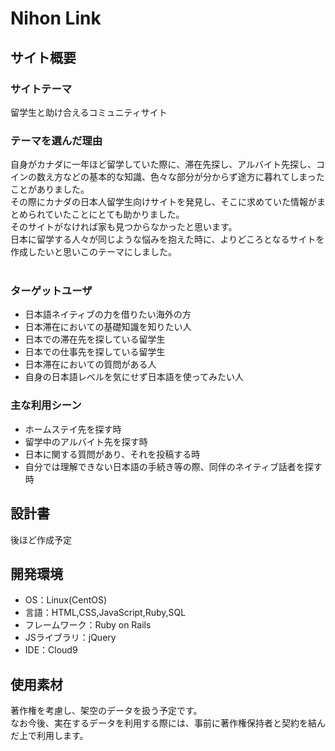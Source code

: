 # Nihon Link

## サイト概要
### サイトテーマ
留学生と助け合えるコミュニティサイト 
​
### テーマを選んだ理由
自身がカナダに一年ほど留学していた際に、滞在先探し、アルバイト先探し、コインの数え方などの基本的な知識、色々な部分が分からず途方に暮れてしまったことがありました。  
その際にカナダの日本人留学生向けサイトを発見し、そこに求めていた情報がまとめられていたことにとても助かりました。  
そのサイトがなければ家も見つからなかったと思います。  
日本に留学する人々が同じような悩みを抱えた時に、よりどころとなるサイトを作成したいと思いこのテーマにしました。  
​
### ターゲットユーザ
- 日本語ネイティブの力を借りたい海外の方
- 日本滞在においての基礎知識を知りたい人
- 日本での滞在先を探している留学生
- 日本での仕事先を探している留学生
- 日本滞在においての質問がある人
- 自身の日本語レベルを気にせず日本語を使ってみたい人
​
### 主な利用シーン
- ホームステイ先を探す時
- 留学中のアルバイト先を探す時
- 日本に関する質問があり、それを投稿する時
- 自分では理解できない日本語の手続き等の際、同伴のネイティブ話者を探す時
​
## 設計書
後ほど作成予定
​
## 開発環境
- OS：Linux(CentOS)
- 言語：HTML,CSS,JavaScript,Ruby,SQL
- フレームワーク：Ruby on Rails
- JSライブラリ：jQuery
- IDE：Cloud9
​
## 使用素材
著作権を考慮し、架空のデータを扱う予定です。  
なお今後、実在するデータを利用する際には、事前に著作権保持者と契約を結んだ上で利用します。